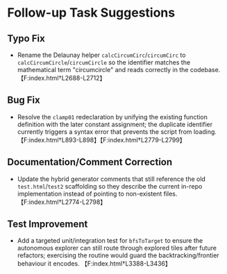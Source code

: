 # Follow-up Task Suggestions

## Typo Fix
- Rename the Delaunay helper `calcCircumCirc`/`circumCirc` to `calcCircumCircle`/`circumCircle` so the identifier matches the mathematical term "circumcircle" and reads correctly in the codebase. 【F:index.html†L2688-L2712】

## Bug Fix
- Resolve the `clamp01` redeclaration by unifying the existing function definition with the later constant assignment; the duplicate identifier currently triggers a syntax error that prevents the script from loading. 【F:index.html†L893-L898】【F:index.html†L2779-L2799】

## Documentation/Comment Correction
- Update the hybrid generator comments that still reference the old `test.html`/`test2` scaffolding so they describe the current in-repo implementation instead of pointing to non-existent files. 【F:index.html†L2774-L2798】

## Test Improvement
- Add a targeted unit/integration test for `bfsToTarget` to ensure the autonomous explorer can still route through explored tiles after future refactors; exercising the routine would guard the backtracking/frontier behaviour it encodes. 【F:index.html†L3388-L3436】
